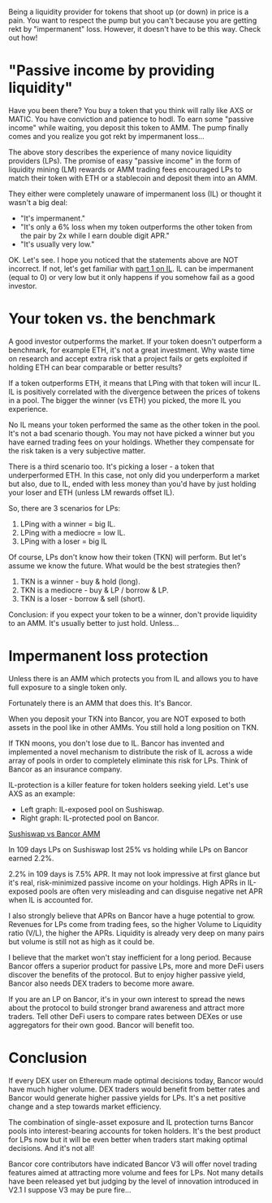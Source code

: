 Being a liquidity provider for tokens that shoot up (or down) in price is a pain. You want to respect the pump but you can't because you are getting rekt by "impermanent" loss.  However, it doesn't have to be this way. Check out how!

# "Passive income by providing liquidity"

Have you been there?  You buy a token that you think will rally like AXS or MATIC. You have conviction and patience to hodl. To earn some "passive income" while waiting, you deposit this token to AMM. The pump finally comes and you realize you got rekt by impermanent loss...

The above story describes the experience of many novice liquidity providers (LPs). The promise of easy "passive income" in the form of liquidity mining (LM) rewards or AMM trading fees encouraged LPs to match their token with ETH or a stablecoin and deposit them into an AMM.

They either were completely unaware of impermanent loss (IL) or thought it wasn't a big deal:

* "It's impermanent."
* "It's only a 6% loss when my token outperforms the other token from the pair by 2x while I earn double digit APR."
* "It's usually very low."

OK. Let's see. I hope you noticed that the statements above are NOT incorrect. If not, let's get familiar with [part 1 on IL](https://www.reddit.com/r/CryptoCurrency/comments/p8n4x7/defi_explained_how_to_minimise_impermanent_losses/).  IL can be impermanent (equal to 0) or very low but it only happens if you somehow fail as a good investor.

# Your token vs. the benchmark

A good investor outperforms the market. If your token doesn't outperform a benchmark, for example ETH, it's not a great investment. Why waste time on research and accept extra risk that a project fails or gets exploited if holding ETH can bear comparable or better results?

If a token outperforms ETH, it means that LPing with that token will incur IL. IL is positively correlated with the divergence between the prices of tokens in a pool. The bigger the winner (vs ETH) you picked, the more IL you experience.

No IL means your token performed the same as the other token in the pool. It's not a bad scenario though. You may not have picked a winner but you have earned trading fees on your holdings. Whether they compensate for the risk taken is a very subjective matter.

There is a third scenario too. It's picking a loser - a token that underperformed ETH. In this case, not only did you underperform a market but also, due to IL, ended with less money than you'd have by just holding your loser and ETH (unless LM rewards offset IL).

So, there are 3 scenarios for LPs:

1. LPing with a winner = big IL.
2. LPing with a mediocre = low IL.
3. LPing with a loser = big IL

Of course, LPs don't know how their token (TKN) will perform. But let's assume we know the future. What would be the best strategies then?

1. TKN is a winner - buy & hold (long).
2. TKN is a mediocre - buy & LP / borrow & LP.
3. TKN is a loser - borrow & sell (short).

Conclusion: if you expect your token to be a winner, don't provide liquidity to an AMM. It's usually better to just hold. Unless…

# Impermanent loss protection

Unless there is an AMM which protects you from IL and allows you to have full exposure to a single token only.

Fortunately there is an AMM that does this. It's Bancor.

When you deposit your TKN into Bancor, you are NOT exposed to both assets in the pool like in other AMMs. You still hold a long position on TKN.

If TKN moons, you don't lose due to IL. Bancor has invented and implemented a novel mechanism to distribute the risk of IL across a wide array of pools in order to completely eliminate this risk for LPs. Think of Bancor as an insurance company.

IL-protection is a killer feature for token holders seeking yield. Let's use AXS as an example:

* Left graph: IL-exposed pool on Sushiswap.
* Right graph: IL-protected pool on Bancor.

[Sushiswap vs Bancor AMM](https://preview.redd.it/4yphdvarc2k71.jpg?width=1165&format=pjpg&auto=webp&s=061421ba5db7afa679f358c1e5b238e1481cc601)

In 109 days LPs on Sushiswap lost 25% vs holding while LPs on Bancor earned 2.2%.

2.2% in 109 days is 7.5% APR. It may not look impressive at first glance but it's real, risk-minimized passive income on your holdings. High APRs in IL-exposed pools are often very misleading and can disguise negative net APR when IL is accounted for.

I also strongly believe that APRs on Bancor have a huge potential to grow. Revenues for LPs come from trading fees, so the higher Volume to Liquidity ratio (V/L), the higher the APRs. Liquidity is already very deep on many pairs but volume is still not as high as it could be.

I believe that the market won't stay inefficient for a long period. Because Bancor offers a superior product for passive LPs, more and more DeFi users discover the benefits of the protocol. But to enjoy higher passive yield, Bancor also needs DEX traders to become more aware.

If you are an LP on Bancor, it's in your own interest to spread the news about the protocol to build stronger brand awareness and attract more traders. Tell other DeFi users to compare rates between DEXes or use aggregators for their own good. Bancor will benefit too.

# Conclusion

If every DEX user on Ethereum made optimal decisions today, Bancor would have much higher volume. DEX traders would benefit from better rates and Bancor would generate higher passive yields for LPs. It's a net positive change and a step towards market efficiency.

The combination of single-asset exposure and IL protection turns Bancor pools into interest-bearing accounts for token holders. It's the best product for LPs now but it will be even better when traders start making optimal decisions. And it's not all!

Bancor core contributors have indicated Bancor V3 will offer novel trading features aimed at attracting more volume and fees for LPs. Not many details have been released yet but judging by the level of innovation introduced in V2.1 I suppose V3 may be pure fire...